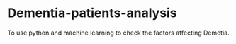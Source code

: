 # Dementia-patients-analysis
To use python and machine learning to check the factors affecting Demetia.
